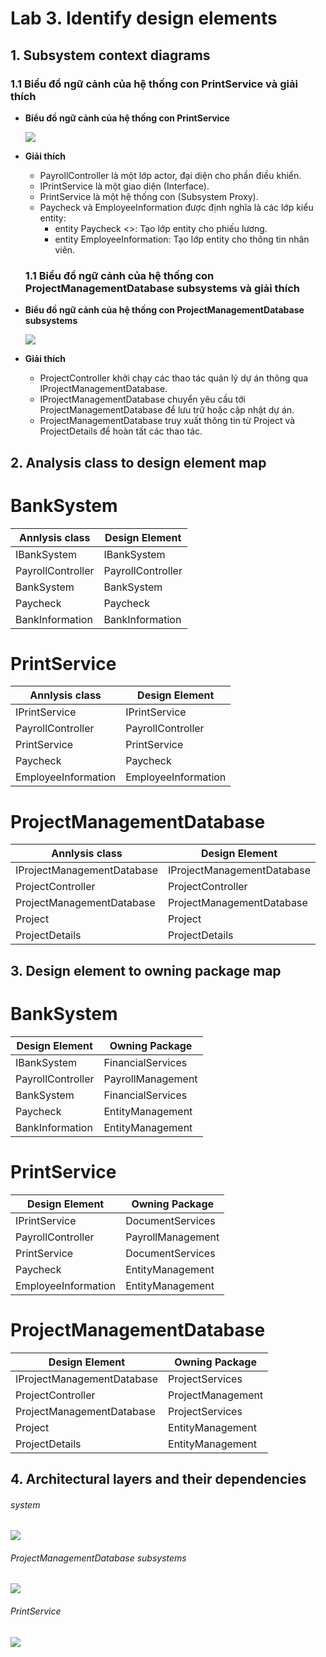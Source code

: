 # Lab 3. Identify design elements

## 1. Subsystem context diagrams
  ### 1.1 Biểu đồ ngữ cảnh của hệ thống con PrintService và giải thích
- **Biểu đồ ngữ cảnh của hệ thống con PrintService**
  
  ![](https://www.planttext.com/api/plantuml/png/j95D3e8m44RtFKMNciW5Y24cnWKx8YUePP29fIN3-DEpkV18Ni5Y322oTTLClpVp9ktp_jYqh8ZFjH5AioEPAK_EcAspt9r0Sht-54aYm3Aobsb6Q3a7kg260AIMWKgbOK0cH7u-jBvbg4FWRdx4AQyhqAV0xDutGxIh6-CyG6fBHxLYT5Q8t_qYmcF5KJBPAfPDLmO-DzWiL2-AU-TAmaWHWXdZKdoFxMt_aOblMU6kjdCDu_R0X701MG0hDErymypiSI-ENtG3jkZ-_mK00F__0m00)

- **Giải thích**
    -  PayrollController là một lớp actor, đại diện cho phần điều khiển.
    -  IPrintService là một giao diện (Interface).
    -  PrintService là một hệ thống con (Subsystem Proxy).
    -  Paycheck và EmployeeInformation được định nghĩa là các lớp kiểu entity:
       - entity Paycheck <<Entity>>: Tạo lớp entity cho phiếu lương.
       - entity EmployeeInformation: Tạo lớp entity cho thông tin nhân viên.

  ### 1.1 Biểu đồ ngữ cảnh của hệ thống con  ProjectManagementDatabase subsystems và giải thích
- **Biểu đồ ngữ cảnh của hệ thống con ProjectManagementDatabase subsystems**
  
  ![](https://www.planttext.com/api/plantuml/png/j9AnJiCm48PtFyLjW4HV8AgYIfIXGoK4Jt1nhebHQaVsfMhcYWTXO2XCI4naO8Xua3m1hu1BqmQ85B4mMRxxVFztaZ-gjubZj5miCu6IZOKhQsv9yeNHR4sMaONnkBs4eI3DYakOjTGSDIQqzDKfCaReoDCppMGNAAdZX_2R8dAbOrhkg7NPU-IHowz2hpCbHfMvxu3ewu-iIb8UXKFI0JXSKTi_pTlWu11q3ldFnE2NmfaO67uK-CzySGBpzwq2hXyroBJU6eXKKsqAYFrnfy4rrJEmBKfO5yth0mEdzOjEW9K6RgedaFMzz4MFxO-D65YfsyQxN1DRHIiwM4Ayj_hRW6wdtXoNarGB9P6LqKw82UbuzrC_0G00__y30000)

- **Giải thích**
    -  ProjectController khởi chạy các thao tác quản lý dự án thông qua IProjectManagementDatabase.
    -  IProjectManagementDatabase chuyển yêu cầu tới ProjectManagementDatabase để lưu trữ hoặc cập nhật dự án.
    -  ProjectManagementDatabase truy xuất thông tin từ Project và ProjectDetails để hoàn tất các thao tác.
  
## 2. Analysis class to design element map
# BankSystem

| **Annlysis class**    | **Design Element**      |
|------------------------|-------------------------|
| IBankSystem           | IBankSystem       |
| PayrollController     | PayrollController |
| BankSystem            | BankSystem        |
| Paycheck              | Paycheck         |
| BankInformation       | BankInformation   |

# PrintService

| **Annlysis class**    | **Design Element**      |
|------------------------|-------------------------|
| IPrintService          |    IPrintService         |
| PayrollController      | PayrollController        |
| PrintService           | PrintService             |
| Paycheck               | Paycheck                 |
| EmployeeInformation    | EmployeeInformation      |

# ProjectManagementDatabase

| **Annlysis class**    | **Design Element**      |
|------------------------|-------------------------|
| IProjectManagementDatabase   | IProjectManagementDatabase    |
| ProjectController            | ProjectController             |
| ProjectManagementDatabase    | ProjectManagementDatabase     |
| Project                      | Project                       |
| ProjectDetails               | ProjectDetails                | 

## 3. Design element to owning package map
# BankSystem

| **Design Element**    | **Owning Package**      |
|------------------------|-------------------------|
| IBankSystem           | FinancialServices      |
| PayrollController     | PayrollManagement      |
| BankSystem            | FinancialServices      |
| Paycheck              | EntityManagement       |
| BankInformation       | EntityManagement       |

# PrintService
| **Design Element**       | **Owning Package**     |
|---------------------------|------------------------|
| IPrintService             | DocumentServices      |
| PayrollController         | PayrollManagement     |
| PrintService              | DocumentServices      |
| Paycheck                  | EntityManagement      |
| EmployeeInformation       | EntityManagement      |

# ProjectManagementDatabase
| **Design Element**          | **Owning Package**      |
|------------------------------|-------------------------|
| IProjectManagementDatabase   | ProjectServices        |
| ProjectController            | ProjectManagement      |
| ProjectManagementDatabase    | ProjectServices        |
| Project                      | EntityManagement       |
| ProjectDetails               | EntityManagement       |

## 4. Architectural layers and their dependencies

  ###### system
  ![](https://www.planttext.com/api/plantuml/png/R99FIiD058VtESMZ-rx0XTXQa4B1Wjr95w_JSJ8qVLFcZpI8QnTUGWKH1A62gmRf8j1xv0HUmQHgCwcJJKWot_VUxqU-iis9iQYjcoVH0jaC1OVMK7F3oQALYc20ATSjk8cWl2w7c6gL9AUAR7NdUWnee7wCRgFQqtL64ZS61af8Tc3g8iqkkBwMZ8yRL9yi5peqV8UanlBvKAjbsiHwQ14wZEtcDR2HHZB8Ac6lS_wVcg3XVa0MSpQ34KwIShFzu3vTAJt_MUltMocgaqExVGnUA3Y2io9xav3chmvOiNvni2nVG99_Gh9TRHz9HFxvFLyd33c4H0NJ8hjdCP38dmZY_E5FvQ5XtIWkidS6iIooE_9TGRxPN8aFjYi7Diu_I82LJS71uOe_R3DWM9Ihh3TktqZ84gw_IgDT2ajNh9-jx_HhEU4qhNxkRm000F__0m00)
 ###### ProjectManagementDatabase subsystems
 ![](https://www.planttext.com/api/plantuml/png/V9AnIWD148RxUuh1HYr2UWj9D292m4ZIYSLcirnMDtDnTpRa4ElKrZO64I4WKUnoI8e3tsEVm5TmBq6IImwts6Rd--URON-IUSKGqsHxAkWpViD20JiDBOn0OYGZX3gBXTw1km3ykMpew5fmEewGTAIKq5V1VR0YZwoHA8o1UXHANimsXHv8BlBW6P88TL77ao49ZKmrOqEYvpE6SHwjCM9GvNpHjgXXhNg-JRIP4Pk5q69jvSLoi20cbVbxyZ6xS64PGjSb8mYbIwOCU3hcG6xsYc6mjI4ebGuXFpiSmAbBtYJ4wSG2zw25M-jcpmWg_OAEIpuW7MEmGQq5-PbyIFtxtPPRsiOmzFGBPUGKb9SQsNzJ2fQQEKaM0Katc_TXu997kHoI_Fs08RJJ2GA6KVeaOGzzbLTFF_U3DQKiUsERFdTXEF22MCwCjymsoVpE2m9uLouzQPLL4TZ9Vl4l0000__y30000)
###### PrintService
 ![](https://www.planttext.com/api/plantuml/png/R9C_IyD06CRtV8gNBkfGt1sazG-Y5AoqWY8Eb-jvFRo-2NUNqY3E7PoSNNGeGa4gwDGW7G9-Ztm2luANjgQcIOORmlDxtkUUb_k9PZLjY391Jpe-eRU4CwWq5TCC3J72GsYGaAaAt3bWlwjppTGn6gPk26NNphspekg-BmKjWvfAe6anrHSfi_grxw5HdfHCvPts0YsGQGqDZmjQPjPK7hK2WJop_M-G9kIgBChXm6P78bkXDgndRGPX7ZqWXa2Tqlduuk23-cbHxnBDyh8JpuKsSUKYrmQS1GIXcqH3u2A99WHe_4B19DDNv4wkKwXMTs6j7TY1eoHw4n36um2efG8GwAohCdBPYSKkLq0dYHve5_f9DChWFs565dgr7XTsDCZuAwEAeeotzLYYyVqUWEd6dyZ122mTLxA8z9g2U1P9fZC_JVea5gKPUpvQCpSU8o3tucS1csXLzdBnnvQJpKwTrpUm3BJTLa48Wo2PZanQnWIaNSLmtcIDOITz0Ry0003__mC0)


